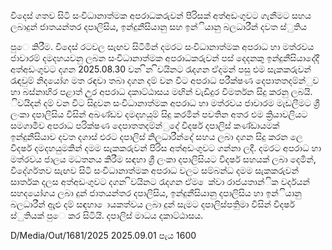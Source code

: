 විදෙස් ගතව සිටි සංවිධානාත්මක අපරාධකරුවන් පිරිසක් අත්අඩංගුවට ගැනීමට සහය ලබාදුන් ජාතයන්තර දපාලිසිය, ඉන්දුනීසියානු සහ ඉන්ියානු බලධාරීන් දවත ස්ුතිය

පුෙ කිරීම. විදෙස් රටවල සැඟව සිටිමින් දමරට සංවිධානාත්මක අපරාධ හා මත්රවය ජාවාරම් දමදහයවනු ලබන සංවිධානාත්මක අපරාධකරුවන් පස් දෙදනකු ඉන්දුනීසියාදේදී අත්අඩංගුවට දගන 2025.08.30 වන ින ිවයිනට රැදගන ඒදමන් පසු එම සැකකරුවන් රැඳවුම් නිදයෝග මත රඳවා තබා දගන දම් වන විට අපරාධ පරීක්ෂණ දෙපාතතදම්න්ුව හා බස්නාහිර පළාත් උුර අපරාධ දකාට්ඨාසය මඟින් වැඩිදුර විමර්තන සිදු කරනු ලබයි. ිවයිදන් දම් වන විට සිදුවන සංවිධානාත්මක අපරාධ හා මත්රවය ජාවාරම මැඩලීමට ශ්‍රී ලංකා දපාලිසිය විසින් අඛණ්ඩව දමදහයුම් සිදු කරමින් පවතින අතර එම ක්‍රියාවලියට සමගාමීව අපරාධ පරික්ෂණ දෙපාතතදම්න්ුදේ විදර්ෂ දපාලිස් කණ්ඩායමක් ඉන්දුනීසියාව දවත දගාස් එරට දපාලිස් නිලධාරීන්දේ සහය ලබා දගන සිදු කරන ලෙ විදර්ෂ දමදහයුමකින් දමම සැකකරුවන් පිරිස අත්අඩංගුවට ගන්නා ලදී. දමරට අපරාධ හා මත්රවය ජාලය මධතනය කිරීම සඳහා ශ්‍රී ලංකා දපාලිසියට විදර්ෂ සහයක් ලබා දෙමින්, විදේර්ගතව සැඟව සිටි සංවිධානාත්මක අපරාධ වලට සම්බන්ධ දමම සැකකරුවන් සාර්තක දලස අත්අඩංගුවට දගන ිවයිනට රැදගන ඒම ෙක්වා රාජයතාන්ික වර්දයන් සහදයෝගය ලබා දුන් ජාතයන්තර දපාලිසිය, ඉන්දුනීසියානු දපාලිසිය හා ඉන්ියානු බලධාරීන් ඇුළු දම් සඳහා ොයකත්වය ලබා දුන් සැමට දපාලිස්පතිුමා විසින් විදර්ෂ ස්ුතියක් පුෙ කර සිටියි. දපාලිස් මාධය දකාට්ඨාසය.

D/Media/Out/1681/2025 2025.09.01 පැය 1600